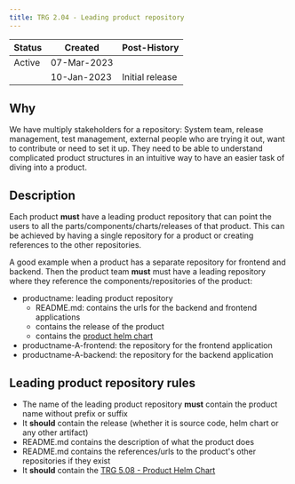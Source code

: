 ```yaml
---
title: TRG 2.04 - Leading product repository
---
```


| Status | Created     | Post-History    |
|--------|-------------|-----------------|
| Active | 07-Mar-2023 |                 |
|        | 10-Jan-2023 | Initial release |

## Why

We have multiply stakeholders for a repository: System team, release management, test management, external people who are trying it out, want to contribute or need to set it up.
They need to be able to understand complicated product structures in an intuitive way to have an easier task of diving into a product.

## Description

Each product **must** have a leading product repository that can point the users to all the parts/components/charts/releases of that product.
This can be achieved by having a single repository for a product or creating references to the other repositories.

A good example when a product has a separate repository for frontend and backend. Then the product team **must** must have a leading repository where they reference the components/repositories of the product:

- productname: leading product repository
  - README.md: contains the urls for the backend and frontend applications
  - contains the release of the product
  - contains the [product helm chart](https://eclipse-tractusx.github.io/docs/release/trg-5/trg-5-8)
- productname-A-frontend: the repository for the frontend application
- productname-A-backend: the repository for the backend application

## Leading product repository rules

- The name of the leading product repository **must** contain the product name without prefix or suffix
- It **should** contain the release (whether it is source code, helm chart or any other artifact)
- README.md contains the description of what the product does
- README.md contains the references/urls to the product's other repositories if they exist
- It **should** contain the [TRG 5.08 - Product Helm Chart](https://eclipse-tractusx.github.io/docs/release/trg-5/trg-5-8)

